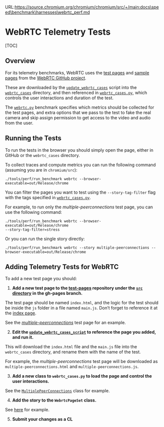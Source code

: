 URL:https://source.chromium.org/chromium/chromium/src/+/main:docs\speed\benchmark\harnesses\webrtc_perf.md
# WebRTC Telemetry Tests

[TOC]

## Overview

For its telemetry benchmarks, WebRTC uses the
[test pages](https://webrtc.github.io/test-pages/) and
[sample pages](https://webrtc.github.io/samples/) from the
[WebRTC GitHub project](https://github.com/webrtc).

These are downloaded by the
[`update_webrtc_cases`](../../../../tools/perf/page_sets/update_webrtc_cases)
script into the
[`webrtc_cases`](../../../../tools/perf/page_sets/webrtc_cases/)
directory, and then referenced in
[`webrtc_cases.py`](../../../../tools/perf/page_sets/webrtc_cases.py),
which controls the user interactions and duration of the test.

The [`webrtc.py`](../../../../tools/perf/benchmarks/webrtc.py)
benchmark specifies which metrics should be collected for the
test pages, and extra options that we pass to the test to fake the real camera
and skip assign permission to get access to the video and audio from the user.


## Running the Tests

To run the tests in the browser you should simply open the page, either in
GitHub or the `webrtc_cases` directory.

To collect traces and compute metrics you can run the following command
(assuming you are in `chromium/src`):
```
./tools/perf/run_benchmark webrtc --browser-executable=out/Release/chrome
```

You can filter the pages you want to test using the `--story-tag-filter` flag
with the tags specified in
[`webrtc_cases.py`](../../../../tools/perf/page_sets/webrtc_cases.py#127).

For example, to run only the *multiple-peerconnections* test page, you can use
the following command:
```
./tools/perf/run_benchmark webrtc --browser-executable=out/Release/chrome
--story-tag-filter=stress
```
Or you can run the single story directly:
```
./tools/perf/run_benchmark webrtc --story multiple-peerconnections --browser-executable=out/Release/chrome
```

## Adding Telemetry Tests for WebRTC

To add a new test page you should:

1. **Add a new test page to the
[test-pages](https://github.com/webrtc/test-pages) repository under the
[`src` directory](https://github.com/webrtc/test-pages/tree/gh-pages/src) in the
gh-pages branch.**

 The test page should be named `index.html`, and the logic for the test should
 be inside the `js` folder in a file named `main.js`. Don’t forget to reference
 it at the
 [index page](https://github.com/webrtc/test-pages/blob/gh-pages/index.html).

 See the *[multiple-peerconnections](https://github.com/webrtc/test-pages/tree/gh-pages/src/multiple-peerconnections)*
 test page for an example.

2. **Edit the [`update_webrtc_cases_script`](../../../../tools/perf/page_sets/update_webrtc_cases#21)
to reference the page you added, and run it.**

 This will download the `index.html` file and the `main.js` file into the
 `webrtc_cases` directory, and rename them with the name of the test.

 For example, the *multiple-peerconnections* test page will be downloaded as
 `multiple-peerconnections.html` and `multiple-peerconnections.js`.

3. **Add a new class to `webrtc_cases.py` to load the page and control the user
interactions.**

 See the
 [`MultiplePeerConnections`](../../../../tools/perf/page_sets/webrtc_cases.py#101)
 class for example.

4. **Add the story to the `WebrtcPageSet` class.**

 See [here](../../../../tools/perf/page_sets/webrtc_cases.py#127) for example.

5. **Submit your changes as a CL**
